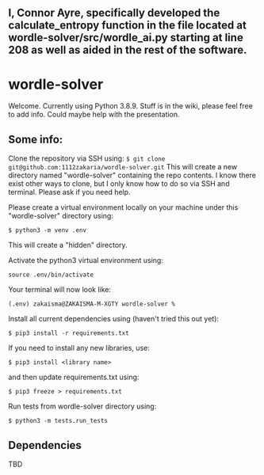 ## I, Connor Ayre, specifically developed the calculate_entropy function in the file located at wordle-solver/src/wordle_ai.py starting at line 208 as well as aided in the rest of the software.




# wordle-solver

Welcome.
Currently using Python 3.8.9.
Stuff is in the wiki, please feel free to add info. Could maybe help with the presentation.
## Some info:
Clone the repository via SSH using:
`$ git clone git@github.com:1112zakaria/wordle-solver.git`
This will create a new directory named "wordle-solver" containing the repo contents.
I know there exist other ways to clone, but I only know how to do so via SSH and terminal. Please ask if you need help.

Please create a virtual environment locally on your machine under this "wordle-solver" directory using:

```$ python3 -m venv .env```

This will create a "hidden" directory.

Activate the python3 virtual environment using:

```source .env/bin/activate```

Your terminal will now look like:

```(.env) zakaisma@ZAKAISMA-M-XGTY wordle-solver % ```

Install all current dependencies using (haven't tried this out yet):

```$ pip3 install -r requirements.txt```

If you need to install any new libraries, use:

```$ pip3 install <library name>```

and then update requirements.txt using:

```$ pip3 freeze > requirements.txt```

Run tests from wordle-solver directory using:

```$ python3 -m tests.run_tests```


## Dependencies

TBD
